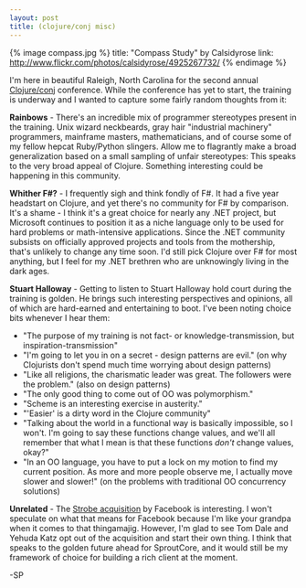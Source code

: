 ```yaml
---
layout: post
title: (clojure/conj misc)
---
```


{% image compass.jpg %}
	title: "Compass Study" by Calsidyrose
	link: http://www.flickr.com/photos/calsidyrose/4925267732/
{% endimage %}

I'm here in beautiful Raleigh, North Carolina for the second annual [Clojure/conj](http://tbd) conference. While the conference has yet to start, the training is underway and I wanted to capture some fairly random thoughts from it:

**Rainbows** - There's an incredible mix of programmer stereotypes present in the training. Unix wizard neckbeards, gray hair "industrial machinery" programmers, mainframe masters, mathematicians, and of course some of my fellow hepcat Ruby/Python slingers. Allow me to flagrantly make a broad generalization based on a small sampling of unfair stereotypes: This speaks to the  very broad appeal of Clojure. Something interesting could be happening in this community.

**Whither F#?** - I frequently sigh and think fondly of F#. It had a five year headstart on Clojure, and yet there's no community for F# by comparison. It's a shame - I think it's a great choice for nearly any .NET project, but Microsoft continues to position it as a niche language only to be used for hard problems or math-intensive applications. Since the .NET community subsists on officially approved projects and tools from the mothership, that's unlikely to change any time soon. I'd still pick Clojure over F# for most anything, but I feel for my .NET brethren who are unknowingly living in the dark ages.

**Stuart Halloway** - Getting to listen to Stuart Halloway hold court during the training is golden. He brings such interesting perspectives and opinions, all of which are hard-earned and entertaining to boot. I've been noting choice bits whenever I hear them:

* "The purpose of my training is not fact- or knowledge-transmission, but inspiration-transmission"
* "I'm going to let you in on a secret - design patterns are evil." (on why Clojurists don't spend much time worrying about design patterns)
* "Like all religions, the charismatic leader was great. The followers were the problem." (also on design patterns)
* "The only good thing to come out of OO was polymorphism."
* "Scheme is an interesting exercise in austerity."
* "'Easier' is a dirty word in the Clojure community"
* "Talking about the world in a functional way is basically impossible, so I won't. I'm going to say these functions change values, and we'll all remember that what I mean is that these functions *don't* change values, okay?"
* "In an OO language, you have to put a lock on my motion to find my current position. As more and more people observe me, I actually move slower and slower!" (on the problems with traditional OO concurrency solutions)

**Unrelated** - The [Strobe acquisition](http://blog.strobecorp.com/?p=304) by Facebook is interesting. I won't speculate on what that means for Facebook because I'm like your grandpa when it comes to that thingamajig. However, I'm glad to see Tom Dale and Yehuda Katz opt out of the acquisition and start their own thing. I think that speaks to the golden future ahead for SproutCore, and it would still be my framework of choice for building a rich client at the moment.

-SP
